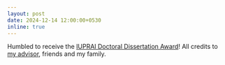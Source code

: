 ```yaml
---
layout: post
date: 2024-12-14 12:00:00+0530
inline: true
---
```


Humbled to receive the [IUPRAI Doctoral Dissertation Award](https://www.icvgip.in/iuprai-doctoral-dissertation-award)! All credits to [my advisor](https://people.iith.ac.in/vineethnb/), friends and my family. 
